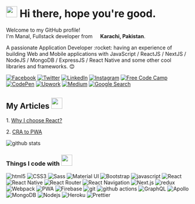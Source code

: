 <h1><img src="https://emojis.slackmojis.com/emojis/images/1531849430/4246/blob-sunglasses.gif?1531849430" width="30"/> Hi there, hope you're good.</h1>

<p>Welcome to my GitHub profile! </br> I'm Manal, Fullstack developer from <img src="https://image.flaticon.com/icons/svg/197/197606.svg" width="13"/> <b>Karachi, Pakistan</b>.</p>
<p>A passionate Application Developer :rocket: having an experience of building Web and Mobile applications with JavaScript / ReactJS / NextJS / NodeJS / MongoDB / ExpressJS / React Native and some other cool libraries and frameworks. 😊</p>

<p>
    <a href="https://www.facebook.com/manal.liaquat.7"><img alt="Facebook" src="https://img.shields.io/badge/-Be my friend-1877F2?style=social&logo=facebook" /></a>
    <a href="https://twitter.com/manalliaquat"><img alt="Twitter" src="https://img.shields.io/badge/-Tag me-1DA1F2?style=social&logo=twitter" /></a>
    <a href="https://www.linkedin.com/in/manalliaquat/"><img alt="LinkedIn" src="https://img.shields.io/badge/-Follow Me-0077B5?style=social&logo=linkedin" /></a>
    <a href="https://www.instagram.com/manal.liaquat"><img alt="Instagram" src="https://img.shields.io/badge/-Don't forget to like 😅-E4405F?style=social&logo=instagram" /></a>
    <a href="https://www.freecodecamp.org/manalliaquat"><img alt="Free Code Camp" src="https://img.shields.io/badge/-Free Code Camp-0A0A23?style=social&logo=freecodecamp&logoColor=0A0A23" /></a>
    <a href="https://codepen.io/ManalLiaquat"><img alt="CodePen" src="https://img.shields.io/badge/-CodePen-0A0A23?style=social&logo=codepen&logoColor=0A0A23"  /></a>
    <a href="https://www.upwork.com/freelancers/~011eeb07ae223b2fed"><img alt="Upwork" src="https://img.shields.io/badge/-Upwork-6FDA44?style=social&logo=upwork&logoColor=6FDA44" /></a>
    <a href="https://medium.com/@m.manalliaquat"><img alt="Medium" src="https://img.shields.io/badge/-Medium-12100E?style=social&logo=medium&logoColor=12100E" /></a>
    <a href="https://www.google.com/search?q=manal+liaquat"><img alt="Google Search" src="https://img.shields.io/badge/-Google Me-4285F4?style=social&logo=google&logoColor=4285F4" /></a>
</p>

<h2>My Articles <img src="https://emojis.slackmojis.com/emojis/images/1471045883/958/wfh.gif?1471045883" width="30"/></h2> 
<p>1. <a href="https://medium.com/@m.manalliaquat/why-i-choose-react-ab215dffdb79">Why I choose React?</a></p>
<p>2. <a href="https://medium.com/swlh/cra-to-pwa-1e572207d7">CRA to PWA</a></p>

<div>
    <img alt="github stats" src="https://github-readme-stats.vercel.app/api?username=manalliaquat&count_private=true&theme=radical&include_all_commits=true"/>
</div>

<h3>Things I code with <img src="https://emojis.slackmojis.com/emojis/images/1542340462/4965/dabbing.gif?1542340462" width="30"/></h3>
<p>
  <img alt="html5" src="https://img.shields.io/badge/-HTML5-E34F26?style=for-the-badge&logo=html5&logoColor=white" />
  <img alt="CSS3" src="https://img.shields.io/badge/-CSS3-1572B6?style=for-the-badge&logo=CSS3&logoColor=white" /> 
  <img alt="Sass" src="https://img.shields.io/badge/-Sass-CC6699?style=for-the-badge&logo=sass&logoColor=white" />
  <img alt="Material UI" src="https://img.shields.io/badge/-Material UI-0081CB?style=for-the-badge&logo=material-ui&logoColor=white" />
  <img alt="Bootstrap" src="https://img.shields.io/badge/-Bootstrap-563D7C?style=for-the-badge&logo=bootstrap&logoColor=white" />

  <img alt="javascript" src="https://img.shields.io/badge/-javascript-F7DF1E?style=for-the-badge&logo=javascript&logoColor=white" />
  <img alt="React" src="https://img.shields.io/badge/-React-45b8d8?style=for-the-badge&logo=react&logoColor=white" />
  <img alt="React Native" src="https://img.shields.io/badge/-React%20Native-blue?style=for-the-badge&logo=react&logoColor=white" />
  <img alt="React Router" src="https://img.shields.io/badge/-React%20Router-red?style=for-the-badge&logo=react-router&logoColor=white" />
  <img alt="React Navigation" src="https://img.shields.io/badge/-React%20Navigation-6b52ae?style=for-the-badge&logo=react&logoColor=white" />
  <img alt="Next.js" src="https://img.shields.io/badge/-Next.js-black?style=for-the-badge&logo=next.js&logoColor=white" />
  <img alt="redux" src="https://img.shields.io/badge/-Redux-764ABC?style=for-the-badge&logo=redux&logoColor=white" />
  <img alt="Webpack" src="https://img.shields.io/badge/-Webpack-8DD6F9?style=for-the-badge&logo=webpack&logoColor=white" /> 

  <img alt="PWA" src="https://img.shields.io/badge/-PWA-4285F4?style=for-the-badge&logo=google-chrome&logoColor=white" /> 
  <img alt="Firebase" src="https://img.shields.io/badge/-Firebase-FFCA28?style=for-the-badge&logo=firebase&logoColor=white" /> 

  <img alt="git" src="https://img.shields.io/badge/-Git-F05032?style=for-the-badge&logo=git&logoColor=white" />
  <img alt="github actions" src="https://img.shields.io/badge/-Github_Actions-2088FF?style=for-the-badge&logo=github-actions&logoColor=white" />
  
  <img alt="GraphQL" src="https://img.shields.io/badge/-GraphQL-E10098?style=for-the-badge&logo=graphql&logoColor=white" />
  <img alt="Apollo" src="https://img.shields.io/badge/-Apollo%20GraphQL-311C87?style=for-the-badge&logo=apollo-graphql&logoColor=white" />
  <img alt="MongoDB" src="https://img.shields.io/badge/-MongoDB-13aa52?style=for-the-badge&logo=mongodb&logoColor=white" />
  <img alt="Nodejs" src="https://img.shields.io/badge/-Nodejs-43853d?style=for-the-badge&logo=Node.js&logoColor=white" />
  <img alt="Heroku" src="https://img.shields.io/badge/-Heroku-430098?style=for-the-badge&logo=heroku&logoColor=white" />

  <img alt="Prettier" src="https://img.shields.io/badge/-Prettier-F7B93E?style=for-the-badge&logo=prettier&logoColor=white" />
</p>


<!--
**ManalLiaquat/manalliaquat** is a ✨ _special_ ✨ repository because its `README.md` (this file) appears on your GitHub profile.
## Hi all, I'm Manal 👋
<img alt="language stats" src="https://github-readme-stats.vercel.app/api/top-langs/?username=manalliaquat"/>
Here are some ideas to get you started:

- 🔭 I’m currently working on ...
- 🌱 I’m currently learning ...
- 👯 I’m looking to collaborate on ...
- 🤔 I’m looking for help with ...
- 💬 Ask me about ...
- 📫 How to reach me: ...
- 😄 Pronouns: ...
- ⚡ Fun fact: ...
-->
